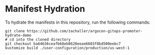 # Manifest Hydration

To hydrate the manifests in this repository, run the following commands:

```shell
git clone https://github.com/zachaller/argocon-gitops-promoter-hydrate-demo
# cd into the cloned directory
git checkout ba64636ceafb68eb8628eeae6603f8bd500eebc7
kustomize build ./user-configuration/production/us-west-1
```
